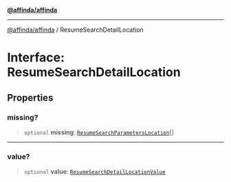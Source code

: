 [**@affinda/affinda**](../README.md)

***

[@affinda/affinda](../globals.md) / ResumeSearchDetailLocation

# Interface: ResumeSearchDetailLocation

## Properties

### missing?

> `optional` **missing**: [`ResumeSearchParametersLocation`](ResumeSearchParametersLocation.md)[]

***

### value?

> `optional` **value**: [`ResumeSearchDetailLocationValue`](ResumeSearchDetailLocationValue.md)
